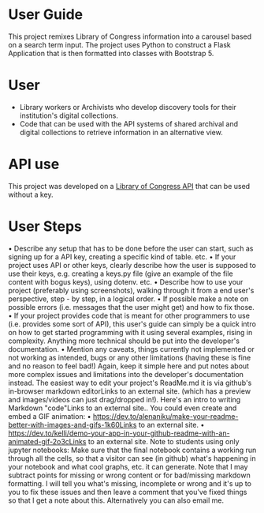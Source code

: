 # User Guide
This project remixes Library of Congress information into a carousel based on a search term input. The project uses Python to construct a Flask Application that is then formatted  into classes with Bootstrap 5. 

# User
- Library workers or Archivists who develop discovery tools for their institution's digital collections.
- Code that can be used with the API systems of shared archival and digital collections to retrieve information in an alternative view. 

 # API use
 This project was developed on a [Library of Congress API]([url](https://www.loc.gov/apis/json-and-yaml/)) that can be used without a key. 

 # User Steps
•	Describe any setup that has to be done before the user can start, such as signing up for a API key, creating a specific kind of table. etc.
•	If your project uses API or other keys, clearly describe how the user is supposed to use their keys, e.g. creating a keys.py file (give an example of the file content with bogus keys), using dotenv. etc. 
•	Describe how to use your project (preferably using screenshots), walking through it from a end user's perspective, step - by step, in a logical order.
•	If possible make a note on possible errors (i.e. messages that the user might get) and how to fix those.
•	If your project provides code that is meant for other programmers to use (i.e. provides some sort of API), this user's guide can simply be a quick intro on how to get started programming with it using several examples, rising in complexity. Anything more technical should be put into the developer's documentation.
•	Mention any caveats, things currently not implemented or not working as intended, bugs or any other limitations (having these is fine and no reason to feel bad!) Again, keep it simple here and put notes about more complex issues and limitations into the developer's documentation instead.
The easiest way to edit your project's ReadMe.md it is via github's in-browser markdown editorLinks to an external site. (which has a preview and images/videos can just drag/dropped in!). Here's an intro to writing Markdown "code"Links to an external site.. 
You could even create and embed a GIF animation:
•	https://dev.to/alenaniku/make-your-readme-better-with-images-and-gifs-1k60Links to an external site.
•	https://dev.to/kelli/demo-your-app-in-your-github-readme-with-an-animated-gif-2o3cLinks to an external site.
Note to students using only jupyter notebooks: Make sure that the final notebook contains a working run through all the cells, so that a visitor can see (in github) what's happening in your notebook and what cool graphs, etc. it can generate.
Note that I may subtract points for missing or wrong content or for bad/missing markdown formatting. I will tell you what's missing, incomplete or wrong and it's up to you to fix these issues and then leave a comment that you've fixed things so that I get a note about this. Alternatively you can also email me.
